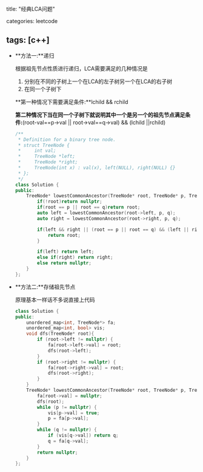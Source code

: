 title: "经典LCA问题"

categories: leetcode

tags: [c++]
---
* **方法一:**递归

  根据祖先节点性质进行递归，LCA需要满足的几种情况是

  1. 分别在不同的子树上一个在LCA的左子树另一个在LCA的右子树
  2. 在同一个子树下

  **第一种情况下需要满足条件:**lchild && rchild

  **第二种情况下当在同一个子树下就说明其中一个是另一个的祖先节点满足条件:**(root-val==p->val || root->val==q->val) && (lchild ||rchild)

  ~~~c++
  /**
   * Definition for a binary tree node.
   * struct TreeNode {
   *     int val;
   *     TreeNode *left;
   *     TreeNode *right;
   *     TreeNode(int x) : val(x), left(NULL), right(NULL) {}
   * };
   */
  class Solution {
  public:
      TreeNode* lowestCommonAncestor(TreeNode* root, TreeNode* p, TreeNode* q) {
          if(!root)return nullptr;
          if(root == p || root == q)return root;
          auto left = lowestCommonAncestor(root->left, p, q);
          auto right = lowestCommonAncestor(root->right, p, q);
  
          if(left && right || (root == p || root == q) && (left || right)) {
              return root;
          }
  
          if(left) return left;
          else if(right) return right;
          else return nullptr;
      }
  };
  ~~~
  

  
* **方法二:**存储祖先节点

  原理基本一样话不多说直接上代码

  ~~~c++
  class Solution {
  public:
      unordered_map<int, TreeNode*> fa;
      unordered_map<int, bool> vis;
      void dfs(TreeNode* root){
          if (root->left != nullptr) {
              fa[root->left->val] = root;
              dfs(root->left);
          }
          if (root->right != nullptr) {
              fa[root->right->val] = root;
              dfs(root->right);
          }
      }
      TreeNode* lowestCommonAncestor(TreeNode* root, TreeNode* p, TreeNode* q) {
          fa[root->val] = nullptr;
          dfs(root);
          while (p != nullptr) {
              vis[p->val] = true;
              p = fa[p->val];
          }
          while (q != nullptr) {
              if (vis[q->val]) return q;
              q = fa[q->val];
          }
          return nullptr;
      }
  };
  ~~~

  

